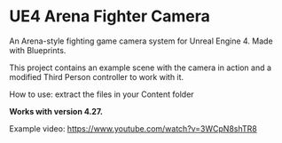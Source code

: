 # UE4 Arena Fighter Camera
An Arena-style fighting game camera system for Unreal Engine 4. Made with Blueprints.

This project contains an example scene with the camera in action and a modified Third Person controller to work with it.

How to use: extract the files in your Content folder

**Works with version 4.27.**

Example video: https://www.youtube.com/watch?v=3WCpN8shTR8
